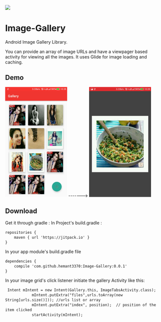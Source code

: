 [![](https://jitpack.io/v/hemant3370/Image-Gallery.svg)](https://jitpack.io/#hemant3370/Image-Gallery)
# Image-Gallery
Android Image Gallery Library.

You can provide an array of image URLs and have a viewpager based activity for viewing all the images.
It uses Glide for image loading and caching.
## Demo 
<img src="/Screenshot_2016-11-28-16-05-23.jpg?raw=true" width="200"> -------> <img src="/Screenshot_2016-11-28-16-05-34.jpg?raw=true" width="200">

## Download
Get it through gradle :
In Project's build.gradle :

```
repositories {
    maven { url 'https://jitpack.io' }
}
```
In your app module's build.gradle file
```
dependencies {
    compile 'com.github.hemant3370:Image-Gallery:0.0.1'
}
```
In your image grid's click listener initiate the gallery Activity like this:

     Intent mIntent = new Intent(Gallery.this, ImageTabsActivity.class);
                mIntent.putExtra("files",urls.toArray(new String[urls.size()])); //urls list or array
                mIntent.putExtra("index", position);  // position of the item clicked
                startActivity(mIntent);
